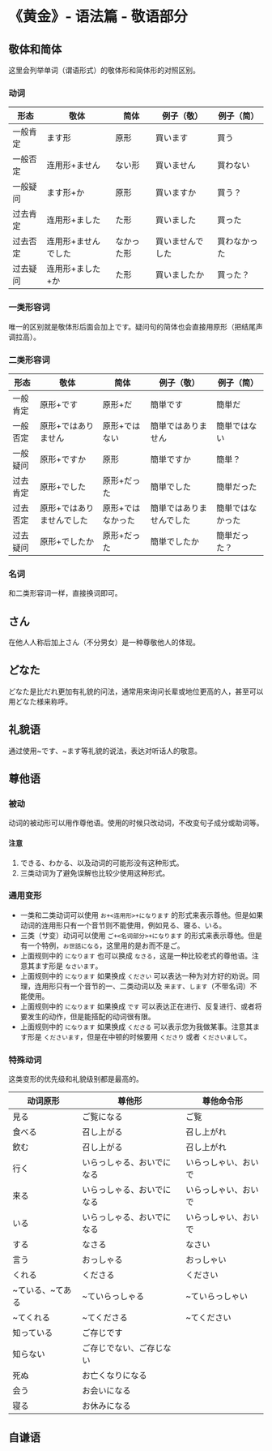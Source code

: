 # 《黄金》- 语法篇 - 敬语部分

## 敬体和简体
这里会列举单词（谓语形式）的敬体形和简体形的对照区别。

### 动词
| 形态     | 敬体                | 简体       | 例子（敬）       | 例子（简）   |
| -------- | ------------------- | ---------- | ---------------- | ------------ |
| 一般肯定 | ます形              | 原形       | 買います         | 買う         |
| 一般否定 | 连用形+ません       | ない形     | 買いません       | 買わない     |
| 一般疑问 | ます形+か           | 原形       | 買いますか       | 買う？       |
| 过去肯定 | 连用形+ました       | た形       | 買いました       | 買った       |
| 过去否定 | 连用形+ませんでした | なかった形 | 買いませんでした | 買わなかった |
| 过去疑问 | 连用形+ました+か    | た形       | 買いましたか     | 買った？     |

### 一类形容词
唯一的区别就是敬体形后面会加上です。疑问句的简体也会直接用原形（把结尾声调拉高）。

### 二类形容词
| 形态     | 敬体                      | 简体              | 例子（敬）               | 例子（简）       |
| -------- | ------------------------- | ----------------- | ------------------------ | ---------------- |
| 一般肯定 | 原形+です                 | 原形+だ           | 簡単です                 | 簡単だ           |
| 一般否定 | 原形+ではありません       | 原形+ではない     | 簡単ではありません       | 簡単ではない     |
| 一般疑问 | 原形+ですか               | 原形              | 簡単ですか               | 簡単？           |
| 过去肯定 | 原形+でした               | 原形+だった       | 簡単でした               | 簡単だった       |
| 过去否定 | 原形+ではありませんでした | 原形+ではなかった | 簡単ではありませんでした | 簡単ではなかった |
| 过去疑问 | 原形+でしたか             | 原形+だった       | 簡単でしたか             | 簡単だった？     |

### 名词
和二类形容词一样，直接换词即可。

## さん
在他人人称后加上さん（不分男女）是一种尊敬他人的体现。

## どなた
どなた是比だれ更加有礼貌的问法，通常用来询问长辈或地位更高的人，甚至可以用どなた様来称呼。

## 礼貌语
通过使用\~です、\~ます等礼貌的说法，表达对听话人的敬意。

## 尊他语

### 被动
动词的被动形可以用作尊他语。使用的时候只改动词，不改变句子成分或助词等。

#### 注意
1. できる、わかる、以及动词的可能形没有这种形式。
2. 三类动词为了避免误解也比较少使用这种形式。

### 通用变形
* 一类和二类动词可以使用 `お+<连用形>+になります` 的形式来表示尊他。但是如果动词的连用形只有一个音节则不能使用，例如見る、寝る、いる。
* 三类（サ变）动词可以使用 `ご+<名词部分>+になります` 的形式来表示尊他。但是有一个特例，`お世話になる`，这里用的是お而不是ご。
* 上面规则中的 `になります` 也可以换成 `なさる`，这是一种比较老式的尊他语。注意其ます形是 `なさいます`。
* 上面规则中的 `になります` 如果换成 `ください` 可以表达一种为对方好的劝说。同理，连用形只有一个音节的一、二类动词以及 `来ます`、`します`（不带名词）不能使用。
* 上面规则中的 `になります` 如果换成 `です` 可以表达正在进行、反复进行、或者将要发生的动作，但是能搭配的动词很有限。
* 上面规则中的 `になります` 如果换成 `くださる` 可以表示您为我做某事。注意其ます形是 `くださいます`，但是在中顿的时候要用 `くださり` 或者 `くださいまして`。

### 特殊动词
这类变形的优先级和礼貌级别都是最高的。

| 动词原形           | 尊他形                     | 尊他命令形           |
| ------------------ | -------------------------- | -------------------- |
| 見る               | ご覧になる                 | ご覧                 |
| 食べる             | 召し上がる                 | 召し上がれ           |
| 飲む               | 召し上がる                 | 召し上がれ           |
| 行く               | いらっしゃる、おいでになる | いらっしゃい、おいで |
| 来る               | いらっしゃる、おいでになる | いらっしゃい、おいで |
| いる               | いらっしゃる、おいでになる | いらっしゃい、おいで |
| する               | なさる                     | なさい               |
| 言う               | おっしゃる                 | おっしゃい           |
| くれる             | くださる                   | ください             |
| \~ている、\~てある | ~ていらっしゃる            | ~ていらっしゃい      |
| ~てくれる          | ~てくださる                | ~てください          |
| 知っている         | ご存じです                 |                      |
| 知らない           | ご存じでない、ご存じない   |                      |
| 死ぬ               | お亡くなりになる           |                      |
| 会う               | お会いになる               |                      |
| 寝る               | お休みになる               |                      |

## 自谦语
